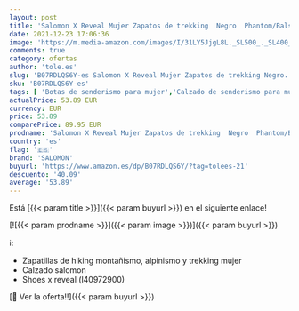 ```yaml
---
layout: post
title: 'Salomon X Reveal Mujer Zapatos de trekking  Negro  Phantom/Balsam Green/Black   36 EU'
date: 2021-12-23 17:06:36
image: 'https://m.media-amazon.com/images/I/31LY5JjgL8L._SL500_._SL400_.jpg'
comments: true
category: ofertas
author: 'tole.es'
slug: 'B07RDLQS6Y-es Salomon X Reveal Mujer Zapatos de trekking Negro...'
sku: 'B07RDLQS6Y-es'
tags: [ 'Botas de senderismo para mujer','Calzado de senderismo para mujer','Calzado deportivo para mujer','Zapatillas y calzado deportivo para mujer','Zapatos','Zapatos para mujer','Zapatos y complementos','salomon','zapatos', ]
actualPrice: 53.89 EUR
currency: EUR
price: 53.89
comparePrice: 89.95 EUR
prodname: 'Salomon X Reveal Mujer Zapatos de trekking  Negro  Phantom/Balsam Green/Black   36 EU'
country: 'es'
flag: '🇪🇸'
brand: 'SALOMON'
buyurl: 'https://www.amazon.es/dp/B07RDLQS6Y/?tag=tolees-21'
descuento: '40.09'
average: '53.89'
---
```


Está [{{< param title >}}]({{< param buyurl >}}) en el siguiente enlace!

[![{{< param prodname >}}]({{< param image >}})]({{< param buyurl >}})

ℹ️:

- Zapatillas de hiking montañismo, alpinismo y trekking mujer
- Calzado salomon
- Shoes x reveal (l40972900)

[🛒 Ver la oferta!!]({{< param buyurl >}})
